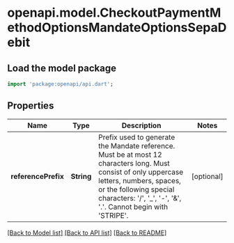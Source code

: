 # openapi.model.CheckoutPaymentMethodOptionsMandateOptionsSepaDebit

## Load the model package
```dart
import 'package:openapi/api.dart';
```

## Properties
Name | Type | Description | Notes
------------ | ------------- | ------------- | -------------
**referencePrefix** | **String** | Prefix used to generate the Mandate reference. Must be at most 12 characters long. Must consist of only uppercase letters, numbers, spaces, or the following special characters: '/', '_', '-', '&', '.'. Cannot begin with 'STRIPE'. | [optional] 

[[Back to Model list]](../README.md#documentation-for-models) [[Back to API list]](../README.md#documentation-for-api-endpoints) [[Back to README]](../README.md)


